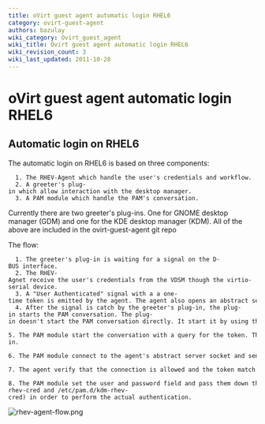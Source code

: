 ```yaml
---
title: oVirt guest agent automatic login RHEL6
category: ovirt-guest-agent
authors: bazulay
wiki_category: Ovirt_guest_agent
wiki_title: Ovirt guest agent automatic login RHEL6
wiki_revision_count: 3
wiki_last_updated: 2011-10-28
---
```


<!-- TODO: Content review -->

# oVirt guest agent automatic login RHEL6

## Automatic login on RHEL6

The automatic login on RHEL6 is based on three components:

      1. The RHEV-Agent which handle the user's credentials and workflow.
      2. A greeter's plug-in which allow interaction with the desktop manager.
      3. A PAM module which handle the PAM's conversation.

Currently there are two greeter's plug-ins. One for GNOME desktop manager (GDM) and one for the KDE desktop manager (KDM).
 All of the above are included in the ovirt-guest-agent git repo

The flow:

      1. The greeter's plug-in is waiting for a signal on the D-BUS interface.
      2. The RHEV-Agnet receive the user's credentials from the VDSM though the virtio-serial device.
      3. A "User Authenticated" signal with a a one-time token is emitted by the agent. The agent also opens an abstract server socket which is used to send the user's credentials to the PAM module.
      4. After the signal is catch by the greeter's plug-in, the plug-in starts the PAM conversation. The plug-in doesn't start the PAM conversation directly. It start it by using the greeter's interface.
      5. The PAM module start the conversation with a query for the token. The answer to the query is given by the plug-in.
      6. The PAM module connect to the agent's abstract server socket and send the token.
      7. The agent verify that the connection is allowed and the token match. If the connection is verified the user's credentials is send to the PAM module, otherwise the connection is closed.
      8. The PAM module set the user and password field and pass them down the PAM stack (defined in the files: /etc/pam.d/gdm-rhev-cred and /etc/pam.d/kdm-rhev-cred) in order to perform the actual authentication.

![](rhev-agent-flow.png "rhev-agent-flow.png")

